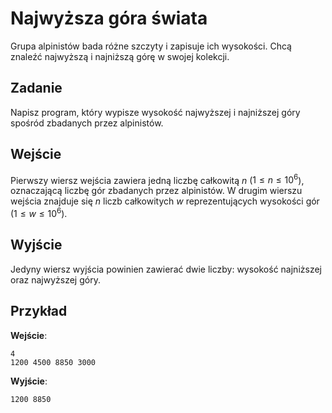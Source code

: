 # Najwyższa góra świata

Grupa alpinistów bada różne szczyty i zapisuje ich wysokości. Chcą znaleźć najwyższą i najniższą górę w swojej kolekcji.

## Zadanie

Napisz program, który wypisze wysokość najwyższej i najniższej góry spośród zbadanych przez alpinistów.

## Wejście

Pierwszy wiersz wejścia zawiera jedną liczbę całkowitą $n$ ($1 \le n \le 10^6$), oznaczającą liczbę gór zbadanych przez alpinistów. W drugim wierszu wejścia znajduje się $n$ liczb całkowitych $w$ reprezentujących wysokości gór ($1 \le w \le 10^6$).

## Wyjście

Jedyny wiersz wyjścia powinien zawierać dwie liczby: wysokość najniższej oraz najwyższej góry.

## Przykład

**Wejście**:
```
4  
1200 4500 8850 3000
```

**Wyjście**:
```
1200 8850
```